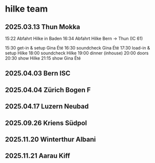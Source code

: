 # hilke team


## 2025.03.13 Thun Mokka

15:22 Abfahrt Hilke in Baden
16:34 Abfahrt Hilke Bern -> Thun (IC 61)

15:30 get-in & setup Gina Été
16:30 soundcheck Gina Été
17:30 load-in & setup Hilke
18:00 soundcheck Hilke
19:00 dinner (inhouse)
20:00 doors
20:30 show Hilke
21:15 show Gina Été

## 2025.04.03 Bern ISC

## 2025.04.04 Zürich Bogen F

## 2025.04.17 Luzern Neubad

## 2025.09.26 Kriens Südpol

## 2025.11.20 Winterthur Albani

## 2025.11.21 Aarau Kiff
